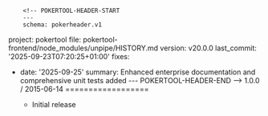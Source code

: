         <!-- POKERTOOL-HEADER-START
        ---
        schema: pokerheader.v1
project: pokertool
file: pokertool-frontend/node_modules/unpipe/HISTORY.md
version: v20.0.0
last_commit: '2025-09-23T07:20:25+01:00'
fixes:
- date: '2025-09-25'
  summary: Enhanced enterprise documentation and comprehensive unit tests added
        ---
        POKERTOOL-HEADER-END -->
1.0.0 / 2015-06-14
==================

  * Initial release
